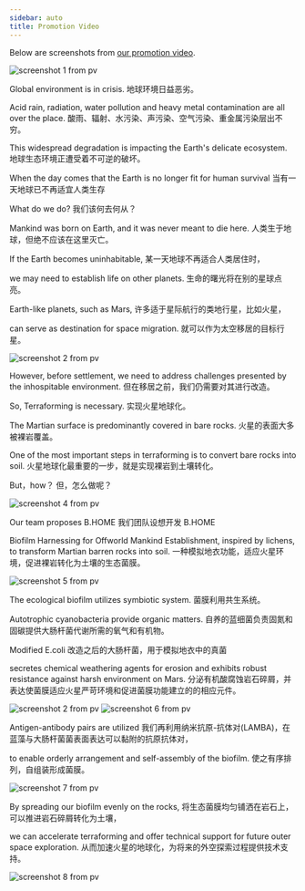 ```yaml
---
sidebar: auto
title: Promotion Video
---
```


Below are screenshots from [our promotion video](https://video.igem.org/w/r8AoMzrsD8vA6cKcgCZ156?subtitle=en).

<img src="https://gitlab.igem.org/2023/fudan/-/raw/main/screenshots/pv1.png" alt="screenshot 1 from pv">

Global environment is in crisis.
地球环境日益恶劣。

Acid rain, radiation, water pollution and heavy metal contamination are all over the place.
酸雨、辐射、水污染、声污染、空气污染、重金属污染层出不穷。

This widespread degradation is impacting the Earth's delicate ecosystem.
地球生态环境正遭受着不可逆的破坏。

When the day comes that the Earth is no longer fit for human survival
当有一天地球已不再适宜人类生存

What do we do?
我们该何去何从？

Mankind was born on Earth, and it was never meant to die here.
人类生于地球，但绝不应该在这里灭亡。

If the Earth becomes uninhabitable,
某一天地球不再适合人类居住时，

we may need to establish life on other planets.
生命的曙光将在别的星球点亮。

Earth-like planets, such as Mars,
许多适于星际航行的类地行星，比如火星，

can serve as destination for space migration.
就可以作为太空移居的目标行星。

<img src="https://gitlab.igem.org/2023/fudan/-/raw/main/screenshots/pv2.png" alt="screenshot 2 from pv">

However, before settlement, we need to address challenges presented by the inhospitable environment.
但在移居之前，我们仍需要对其进行改造。

So, Terraforming is necessary.
实现火星地球化。

The Martian surface is predominantly covered in bare rocks.
火星的表面大多被裸岩覆盖。

One of the most important steps in terraforming is to convert bare rocks into soil.
火星地球化最重要的一步，就是实现裸岩到土壤转化。

But，how？
但，怎么做呢？

<img src="https://gitlab.igem.org/2023/fudan/-/raw/main/screenshots/pv4.png" alt="screenshot 4 from pv">

Our team proposes B.HOME
我们团队设想开发 B.HOME

Biofilm Harnessing for Offworld Mankind Establishment, inspired by lichens, to transform Martian barren rocks into soil.
一种模拟地衣功能，适应火星环境，促进裸岩转化为土壤的生态菌膜。

<img src="https://gitlab.igem.org/2023/fudan/-/raw/main/screenshots/pv5.png" alt="screenshot 5 from pv">

The ecological biofilm utilizes symbiotic system.
菌膜利用共生系统。

Autotrophic cyanobacteria provide organic matters.
自养的蓝细菌负责固氮和固碳提供大肠杆菌代谢所需的氧气和有机物。

Modified E.coli
改造之后的大肠杆菌，用于模拟地衣中的真菌

secretes chemical weathering agents for erosion and exhibits robust resistance against harsh environment on Mars.
分泌有机酸腐蚀岩石碎屑，并表达使菌膜适应火星严苛环境和促进菌膜功能建立的的相应元件。

<img src="https://gitlab.igem.org/2023/fudan/-/raw/main/screenshots/pv2.png" alt="screenshot 2 from pv">

<img src="https://gitlab.igem.org/2023/fudan/-/raw/main/screenshots/pv6.png" alt="screenshot 6 from pv">

Antigen-antibody pairs are utilized
我们再利用纳米抗原-抗体对(LAMBA)，在蓝藻与大肠杆菌菌表面表达可以黏附的抗原抗体对，

to enable orderly arrangement and self-assembly of the biofilm.
使之有序排列，自组装形成菌膜。

<img src="https://gitlab.igem.org/2023/fudan/-/raw/main/screenshots/pv7.png" alt="screenshot 7 from pv">

By spreading our biofilm evenly on the rocks,
将生态菌膜均匀铺洒在岩石上，可以推进岩石碎屑转化为土壤，

we can accelerate terraforming and offer technical support for future outer space exploration.
从而加速火星的地球化，为将来的外空探索过程提供技术支持。

<img src="https://gitlab.igem.org/2023/fudan/-/raw/main/screenshots/pv8.png" alt="screenshot 8 from pv">
